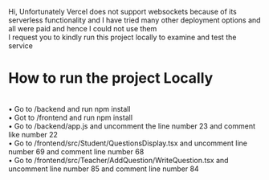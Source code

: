 Hi, Unfortunately Vercel does not support websockets because of its serverless functionality and I have tried many other deployment options and all were paid and hence I could not use them
<br>
I request you to kindly run this project locally to examine and test the service
<br>
<h1>How to run the project Locally</h1>
<br>
• Go to /backend and run npm install<br>
• Got to /frontend and run npm install<br>
• Go to /backend/app.js and uncomment the line number 23 and comment like number 22<br>
• Go to /frontend/src/Student/QuestionsDisplay.tsx and uncomment line number 69 and comment line number 68<br>
• Go to /frontend/src/Teacher/AddQuestion/WriteQuestion.tsx and uncomment line number 85 and comment line number 84